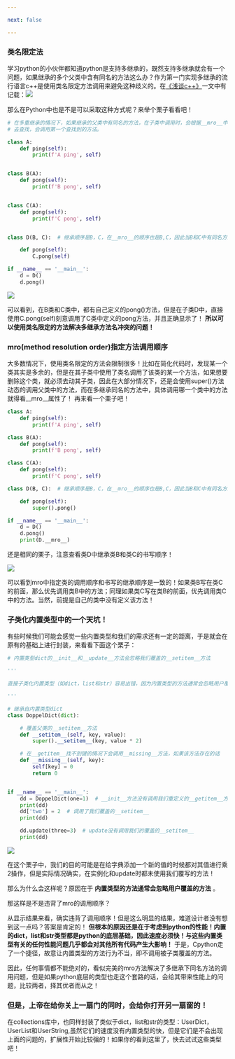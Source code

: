 ```yaml
---

next: false

---
```




<BlogInfo id="776"/>

###  类名限定法

学习python的小伙伴都知道python是支持多继承的，既然支持多继承就会有一个问题，如果继承的多个父类中含有同名的方法这么办？作为第一门实现多继承的流行语言c++是使用类名限定方法调用来避免这种歧义的。在[《浅谈c++》](http://www.lll.plus/learningPlanet/386#
"《浅谈c++》")一文中有记载：![](https://img-blog.csdnimg.cn/ae1046a93fb24d1f805964cf7debb3e2.png?x-oss-process=image/watermark,type_d3F5LXplbmhlaQ,shadow_50,text_Q1NETiBAbGl0dGxl5LquXw==,size_20,color_FFFFFF,t_70,g_se,x_16)

那么在Python中也是不是可以采取这种方式呢？来举个栗子看看吧！


```python
# 在多重继承的情况下，如果继承的父类中有同名的方法，在子类中调用时，会根据__mro__中的调用顺序
# 去查找，会调用第一个查找到的方法。

class A:
    def ping(self):
        print(f'A ping', self)


class B(A):
    def pong(self):
        print(f'B pong', self)


class C(A):
    def pong(self):
        print(f'C pong', self)


class D(B, C):  # 继承顺序是B，C，在__mro__的顺序也是B,C，因此当B和C中有同名方法时，优先调用B中的方法

    def pong(self):
        C.pong(self)

if __name__ == '__main__':
    d = D()
    d.pong()
```

![](https://img-blog.csdnimg.cn/c65e14662f7742e58692f79868609e0f.png?x-oss-process=image/watermark,type_d3F5LXplbmhlaQ,shadow_50,text_Q1NETiBAbGl0dGxl5LquXw==,size_20,color_FFFFFF,t_70,g_se,x_16)

可以看到，在B类和C类中，都有自己定义的pong()方法，但是在子类D中，直接使用C.pong(self)刻意调用了C类中定义的pong方法，并且正确显示了！
**所以可以使用类名限定的方法解决多继承方法名冲突的问题！**

### mro(method resolution order)指定方法调用顺序

大多数情况下，使用类名限定的方法会限制很多！比如在简化代码时，发现某一个类其实是多余的，但是在其子类中使用了类名调用了该类的某一个方法，如果想要删除这个类，就必须去动其子类，因此在大部分情况下，还是会使用super()方法动态的调用父类中的方法，而在多继承同名的方法中，具体调用哪一个类中的方法就得看__mro__属性了！
再来看一个栗子吧！


```python
class A:
    def ping(self):
        print(f'A ping', self)

class B(A):
    def pong(self):
        print(f'B pong', self)

class C(A):
    def pong(self):
        print(f'C pong', self)

class D(B, C):  # 继承顺序是B，C，在__mro__的顺序也是B,C，因此当B和C中有同名方法时，优先调用B中的方法

    def pong(self):
        super().pong()

if __name__ == '__main__':
    d = D()
    d.pong()
    print(D.__mro__)
```


还是相同的栗子，注意查看类D中继承类B和类C的书写顺序！

![](http://www.lll.plus/media/image/2022/04/07/image-20220407183553-1.png)

可以看到mro中指定类的调用顺序和书写的继承顺序是一致的！如果类B写在类C的前面，那么优先调用类B中的方法；同理如果类C写在类B的前面，优先调用类C中的方法。当然，前提是自己的类中没有定义该方法！

### 子类化内置类型中的一个天坑！

有些时候我们可能会感觉一些内置类型和我们的需求还有一定的距离，于是就会在原有的基础上进行封装，来看看下面这个栗子：


```python
# 内置类型dict的__init__和__update__方法会忽略我们覆盖的__setitem__方法

'''

直接子类化内置类型（如dict，list和str）容易出错，因为内置类型的方法通常会忽略用户覆盖的方法。

'''

# 继承自内置类型dict
class DoppelDict(dict):

    # 覆盖父类的__setitem__方法
    def __setitem__(self, key, value):
        super().__setitem__(key, value * 2)

    # 在__getitem__找不到键的情况下会调用__missing__方法，如果该方法存在的话
    def __missing__(self, key):
        self[key] = 0
        return 0


if __name__ == '__main__':
    dd = DoppelDict(one=1)  # __init__方法没有调用我们重定义的__getitem__方法
    print(dd)
    dd['two'] = 2  # 调用了我们覆盖的__setitem__
    print(dd)

    dd.update(three=3)  # update没有调用我们的覆盖的__setitem__
    print(dd)

```

![](https://img-blog.csdnimg.cn/f824c19211bb406a90e6352daf917e4d.png?x-oss-process=image/watermark,type_d3F5LXplbmhlaQ,shadow_50,text_Q1NETiBAbGl0dGxl5LquXw==,size_20,color_FFFFFF,t_70,g_se,x_16)

 在这个栗子中，我们的目的可能是在给字典添加一个新的值的时候都对其值进行乘2操作，但是实际情况确实，在实例化和update时都未使用我们覆写的方法！

那么为什么会这样呢？原因在于 **内置类型的方法通常会忽略用户覆盖的方法** 。

那这样是不是违背了mro的调用顺序？

从显示结果来看，确实违背了调用顺序！但是这么明显的结果，难道设计者没有想到这一点吗？答案是肯定的！
**但根本的原因还是在于考虑到python的性能！内置的dict，list和str类型都是python的底层基础，因此速度必须快！与这些内置类型有关的任何性能问题几乎都会对其他所有代码产生大影响！**
于是，Cpython走了一个捷径，故意让内置类型的方法行为不当，即不调用被子类覆盖的方法。

因此，任何事情都不能绝对的，看似完美的mro方法解决了多继承下同名方法的调用问题，但是如果python底层的类型也走这个套路的话，会给其带来性能上的问题，比较两者，择其优者而从之！


### 但是，上帝在给你关上一扇门的同时，会给你打开另一扇窗的！

在collections库中，也同样封装了类似于dict，list和str的类型：UserDict，UserList和UserString,虽然它们的速度没有内置类型的快，但是它们是不会出现上面的问题的，扩展性开始比较强的！如果你的看到这里了，快去试试这些类型吧！






<ActionBox />
